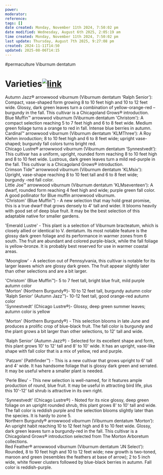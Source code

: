 ```yaml
---
power: 
moderator: 
reference: 
tags: []
date created: Monday, November 11th 2024, 7:50:02 pm
date modified: Wednesday, August 6th 2025, 2:05:19 am
time created: Monday, November 11th 2024, 7:50:02 pm
last update: Thursday, August 7th 2025, 9:27:08 pm
created: 2024-11-11T14:50
updated: 2025-08-06T14:15
---
```

#permaculture 
Viburnum dentatum

# Varieties[![link](https://localhost/tiki-26.2/img/icons/link.png)](https://localhost/tiki-26.2/tiki-index.php?page=Viburnum-dentatum#Varieties)

Autumn Jazz® arrowwood viburnum (Viburnum dentatum ‘Ralph Senior’): Compact, vase-shaped form growing 8 to 10 feet high and 10 to 12 feet wide. Glossy, dark green leaves turn a combination of yellow-orange-red –burgundy in the fall. This cultivar is a Chicagoland Grows® introduction.  
Blue Muffin™ arrowwod viburnum (Viburnum dentatum 'Christom'): A compact selection reaching 5 to 7 feet high and 6 to 8 feet wide. Medium green foliage turns a orange to red in fall. Intense blue berries in autumn.  
Cardinal™ arrowwood viburnum (Viburnum dentatum 'KLMThree'): A Roy Klehm inroduction; 8 to 10 feet high and 6 to 8 feet wide; upright vase-shaped; burgundy fall colors turns bright red.  
Chicago Lustre® arrowwood viburnum (Viburnum dentatum ‘Synnestvedt’): This cultivar has a uniform, upright, rounded form reaching 8 to 10 feet high and 8 to 10 feet wide. Lustrous, dark green leaves turn a mild red-purple in the fall. This cultivar is a Chicagoland Grows® introduction.  
Crimson Tide™ arrowwood viburnum (Viburnum dentatum 'KLMsix'): Upright, vase-shape reaching 8 to 10 feet tall and 6 to 8 feet wide; burgundy -red fall color.  
Little Joe™ arrowwood viburnum (Viburnum dentatum 'KLMseventeen'): A dwarf, rounded form reaching 4 feet high and wide; purple green fall color. A good pollinator for Blue muffin arrowwood viburnum.  
'Christom' (Blue Muffin™) - A new selection that may hold great promise, this is a true dwarf that grows densely to 4' tall and wider. It blooms heavily with good set of deep blue fruit. It may be the best selection of this adaptable native for smaller gardens.

'Emerald Lustre' - This plant is a selection of Viburnum bracteatum, which is closely allied or identical to V. dentatum. Its most notable feature is the glossy dark green foliage and its performance in warmer zones from 6 south. The fruit are abundant and colored purple-black, while the fall foliage is yellow-bronze. It is probably best reserved for use in warmer coastal areas.

'Moonglow' - A selection out of Pennsylvania, this cultivar is notable for its larger leaves which are glossy dark green. The fruit appear slightly later than other selections and are a bit larger.

'Christom' (Blue Muffin™)- 5 to 7 feet tall, bright blue fruit, mild purple autumn color  
'Morton' (Northern Burgundy®)- 10 to 12 feet tall, burgundy autumn color  
'Ralph Senior' (Autumn Jazz™)- 10-12 feet tall, good orange-red autumn color  
'Synnestvedt' (Chicago Lustre®)- Glossy, deep green summer leaves; autumn color is yellow

'Morton' (Northern Burgundy®) - This selection blooms in late June and produces a prolific crop of blue-black fruit. The fall color is burgundy and the plant grows a bit larger than other selections, to 12' tall and wide.

'Ralph Senior' (Autumn Jazz®) - Selected for its excellent shape and form, this plant grows 10' to 12' tall and 8' to 10' wide. It has an upright, vase-like shape with fall color that is a mix of yellow, red and purple.

'Patzam' (Pathfinder™) - This is a new cultivar that grows upright to 6' tall and 4' wide. It has handsome foliage that is glossy dark green and serrated. It may be useful where a smaller plant is needed.

'Perle Bleu' - This new selection is well-named, for it features ample production of round, blue fruit. It may be useful in attracting bird life, plus this 10'-12' tall shrub is attractive in its own right.

'Synnestvedt' (Chicago Lustre®) - Noted for its nice glossy, deep green foliage on an upright rounded shrub, this plant grows 8' to 10' tall and wide. The fall color is reddish purple and the selection blooms slightly later than the species. It is hardy to zone 5.  
Northern Burgundy® arrowwood viburnum (Viburnum dentatum ‘Morton’): An upright habit reaching 10 to 12 feet high and 8 to 10 feet wide. Glossy, dark green leaves turn a burgundy-red in the fall. This cultivar is a Chicagoland Grows® introduction selected from The Morton Arboretum collections.  
Red Feather® arrowwood viburnum (Viburnum dentatum 'JN Select'): Rounded, 8 to 10 feet high and 10 to 12 feet wide; new growth is two-toned, maroon and green (resembles the feathers at base of arrow); 2 to 5 inch wide, white flower clusters followed by blue-black berries in autumn. Fall color is reddish-purple.